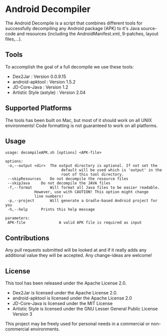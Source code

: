 Android Decompiler
==================

The Android Decompile is a script that combines different tools for successfully decompiling any Android package (APK) to it's Java source-code and resources (including the AndroidManifest.xml, 9-patches, layout files,...).

Tools
-----
To accomplish the goal of a full decompile we use these tools:
- Dex2Jar : Version 0.0.9.15
- android-apktool : Version 1.5.2
- JD-Core-Java : Version 1.2
- Artistic Style (astyle) : Version 2.04


Supported Platforms
-------------------
The tools has been built on Mac, but most of it should work on all UNIX environments!
Code formatting is not guaranteed to work on all platforms.

Usage
-----
```
usage: decompileAPK.sh [options] <APK-file>

options:
 -o,--output <dir>	The output directory is optional. If not set the
                         default will be used which is 'output' in the 
                         root of this tool directory.
 --skipResources	Do not decompile the resource files
 --skipJava		Do not decompile the JAVA files
 -f,--format		Will format all Java files to be easier readable. 
  			 However, use with CAUTION! This option might change 
  			 line numbers!
 -p,--project		Will generate a Gradle-based Android project for you
 -h,--help		Prints this help message

parameters:
 APK-file               A valid APK file is required as input
```

Contributions
-------------
Any pull requests submitted will be looked at and if it really adds any additional value they will be accepted. Any change-ideas are welcome!

License
-------
This tool has been released under the Apache License 2.0.
- Dex2Jar is licensed under the Apache License 2.0.
- android-apktool is licensed under the Apache License 2.0
- JD-Core-Java is licensed under the MIT License
- Artistic Style is licensed under the GNU Lesser General Public License Version 3

This project may be freely used for personal needs in a commercial or non-commercial environments.
